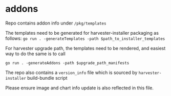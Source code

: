 # addons

Repo contains addon info under `/pkg/templates` 

The templates need to be generated for harvester-installer packaging as follows:
`go run . -generateTemplates -path $path_to_installer_templates`

For harvester upgrade path, the templates need to be rendered, and easiest way to do the same is to call

`go run . -generateAddons -path $upgrade_path_manifests`

The repo also contains a `version_info` file which is sourced by `harvester-installer` build-bundle script

Please ensure image and chart info update is also reflected in this file.